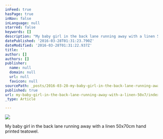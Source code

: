```yaml
---
inFeed: true
hasPage: true
inNav: false
inLanguage: null
starred: false
keywords: []
description: "My baby girl in the back lane running away with a linen 50x70cm hand printed teatowel. \_"
datePublished: '2016-03-28T01:31:23.790Z'
dateModified: '2016-03-28T01:31:22.937Z'
title: ''
author: []
authors: []
publisher:
  name: null
  domain: null
  url: null
  favicon: null
sourcePath: _posts/2016-03-28-my-baby-girl-in-the-back-lane-running-away-with-a-linen-50x7.md
published: true
url: my-baby-girl-in-the-back-lane-running-away-with-a-linen-50x7/index.html
_type: Article

---
```

![](https://the-grid-user-content.s3-us-west-2.amazonaws.com/416268c7-64a6-4b4e-bbcd-dbc61bdb7073.jpg)

My baby girl in the back lane running away with a linen 50x70cm hand printed teatowel.